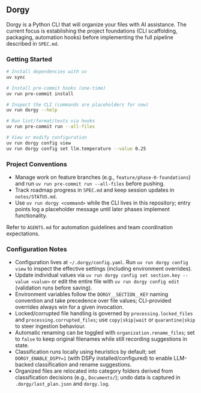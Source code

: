 ## Dorgy

Dorgy is a Python CLI that will organize your files with AI assistance. The current focus is establishing the project foundations (CLI scaffolding, packaging, automation hooks) before implementing the full pipeline described in `SPEC.md`.

### Getting Started

```bash
# Install dependencies with uv
uv sync

# Install pre-commit hooks (one-time)
uv run pre-commit install

# Inspect the CLI (commands are placeholders for now)
uv run dorgy --help

# Run lint/format/tests via hooks
uv run pre-commit run --all-files

# View or modify configuration
uv run dorgy config view
uv run dorgy config set llm.temperature --value 0.25
```

### Project Conventions

- Manage work on feature branches (e.g., `feature/phase-0-foundations`) and run `uv run pre-commit run --all-files` before pushing.
- Track roadmap progress in `SPEC.md` and keep session updates in `notes/STATUS.md`.
- Use `uv run dorgy <command>` while the CLI lives in this repository; entry points log a placeholder message until later phases implement functionality.

Refer to `AGENTS.md` for automation guidelines and team coordination expectations.

### Configuration Notes

- Configuration lives at `~/.dorgy/config.yaml`. Run `uv run dorgy config view` to inspect the effective settings (including environment overrides).
- Update individual values via `uv run dorgy config set section.key --value <value>` or edit the entire file with `uv run dorgy config edit` (validation runs before saving).
- Environment variables follow the `DORGY__SECTION__KEY` naming convention and take precedence over file values; CLI-provided overrides always win for a given invocation.
- Locked/corrupted file handling is governed by `processing.locked_files` and `processing.corrupted_files`; use `copy|skip|wait` or `quarantine|skip` to steer ingestion behaviour.
- Automatic renaming can be toggled with `organization.rename_files`; set to `false` to keep original filenames while still recording suggestions in state.
- Classification runs locally using heuristics by default; set `DORGY_ENABLE_DSPY=1` (with DSPy installed/configured) to enable LLM-backed classification and rename suggestions.
- Organized files are relocated into category folders derived from classification decisions (e.g., `Documents/`); undo data is captured in `.dorgy/last_plan.json` and `dorgy.log`.
